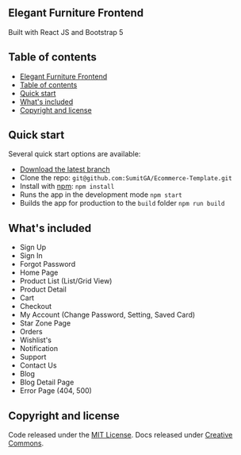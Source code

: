 ## Elegant Furniture Frontend

Built with React JS and Bootstrap 5

## Table of contents

- [Elegant Furniture Frontend](#elegant-furniture-frontend)
- [Table of contents](#table-of-contents)
- [Quick start](#quick-start)
- [What's included](#whats-included)
- [Copyright and license](#copyright-and-license)

## Quick start

Several quick start options are available:

- [Download the latest branch](https://github.com/SumitGA/ECommerce-Template)
- Clone the repo: `git@github.com:SumitGA/Ecommerce-Template.git`
- Install with [npm](https://www.npmjs.com/): `npm install`
- Runs the app in the development mode `npm start`
- Builds the app for production to the `build` folder `npm run build`

## What's included

- Sign Up
- Sign In
- Forgot Password
- Home Page
- Product List (List/Grid View)
- Product Detail
- Cart
- Checkout
- My Account (Change Password, Setting, Saved Card)
- Star Zone Page
- Orders
- Wishlist's
- Notification
- Support
- Contact Us
- Blog
- Blog Detail Page
- Error Page (404, 500)

## Copyright and license

Code released under the [MIT License](https://github.com/twbs/bootstrap/blob/main/LICENSE). Docs released under [Creative Commons](https://creativecommons.org/licenses/by/3.0/).
